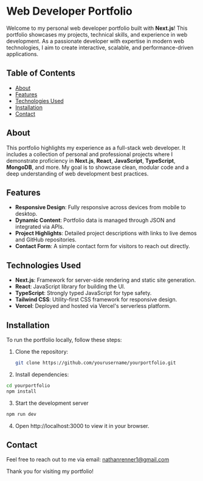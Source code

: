 # Web Developer Portfolio

Welcome to my personal web developer portfolio built with **Next.js**! This portfolio showcases my projects, technical skills, and experience in web development. As a passionate developer with expertise in modern web technologies, I aim to create interactive, scalable, and performance-driven applications.

## Table of Contents
- [About](#about)
- [Features](#features)
- [Technologies Used](#technologies-used)
- [Installation](#installation)
- [Contact](#contact)

## About

This portfolio highlights my experience as a full-stack web developer. It includes a collection of personal and professional projects where I demonstrate proficiency in **Next.js**, **React**, **JavaScript**, **TypeScript**, **MongoDB**, and more. My goal is to showcase clean, modular code and a deep understanding of web development best practices.

## Features

- **Responsive Design**: Fully responsive across devices from mobile to desktop.
- **Dynamic Content**: Portfolio data is managed through JSON and integrated via APIs.
- **Project Highlights**: Detailed project descriptions with links to live demos and GitHub repositories.
- **Contact Form**: A simple contact form for visitors to reach out directly.

## Technologies Used

- **Next.js**: Framework for server-side rendering and static site generation.
- **React**: JavaScript library for building the UI.
- **TypeScript**: Strongly typed JavaScript for type safety.
- **Tailwind CSS**: Utility-first CSS framework for responsive design.
- **Vercel**: Deployed and hosted via Vercel's serverless platform.

## Installation

To run the portfolio locally, follow these steps:

1. Clone the repository:
   ```bash
   git clone https://github.com/yourusername/yourportfolio.git
   ```

2. Install dependencies:
```bash
cd yourportfolio
npm install
```

3. Start the development server
  ```bash
npm run dev
  ```

4. Open http://localhost:3000 to view it in your browser.


## Contact
Feel free to reach out to me via email: nathanrenner1@gmail.com 


Thank you for visiting my portfolio!
